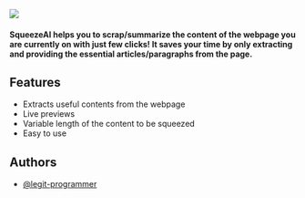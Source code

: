 
![](https://i.ibb.co/SyS6L0h/Capture.png)

#### SqueezeAI helps you to scrap/summarize the content of the webpage you are currently on with just few clicks! It saves your time by only extracting and providing the essential articles/paragraphs from the page.


## Features

- Extracts useful contents from the webpage
- Live previews
- Variable length of the content to be squeezed
- Easy to use


## Authors

- [@legit-programmer](https://www.github.com/legit-programmer)

